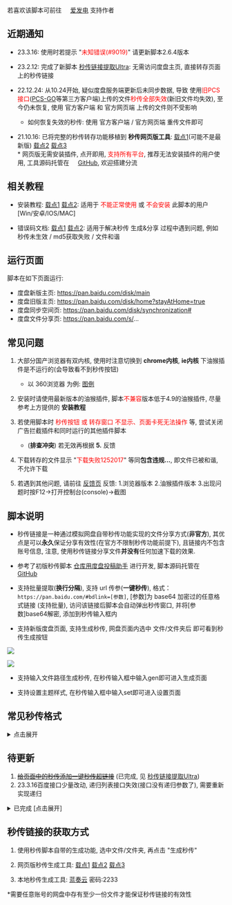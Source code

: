 若喜欢该脚本可前往 <img src="https://static.afdiancdn.com/favicon.ico" width='16'>[爱发电](https://afdian.net/@mengzonefire) 支持作者

## 近期通知

- 23.3.16: 使用时若提示 "<span style="color: red">未知错误(#9019)</span>" 请更新脚本2.6.4版本

- 23.2.12: 完成了新脚本 [秒传链接提取Ultra](https://greasyfork.org/zh-CN/scripts/459862): 无需访问度盘主页, 直接转存页面上的秒传链接

- 22.12.24: 从10.24开始, 疑似度盘服务端更新后未同步数据, 导致 使用<span style="color: red">旧PCS接口</span>([PCS-GO](https://github.com/qjfoidnh/BaiduPCS-Go)等第三方客户端)上传的文件<span style="color: red">秒传全部失效</span>(新旧文件均失效), 至今仍未恢复, 使用 官方客户端 和 官方网页端 上传的文件则不受影响
  - 如何恢复失效的秒传: 使用 官方客户端 / 官方网页端 重传文件即可

- 21.10.16: 已将完整的秒传转存功能移植到 **秒传网页版工具**: [载点1](https://rapidacg.gmgard.moe/)(可能不是最新版) [载点2](https://mengzonefire.github.io/baidupan-rapidupload) [载点3](https://mengzonefire.code.misakanet.cn/baidupan-rapidupload)</br>\* 网页版无需安装插件, 点开即用, <span style="color: red;">支持所有平台</span>, 推荐无法安装插件的用户使用, 工具源码托管在 <img src="https://github.githubassets.com/favicons/favicon.png" width='16'>[GitHub](https://github.com/mengzonefire/baidupan-rapidupload), 欢迎搭建分流

## 相关教程

- 安装教程: [载点1](https://mengzonefire.code.misakanet.cn/rapid-upload-userscript-doc/document/Install/About) [载点2](https://xtsat.github.io/rapid-upload-userscript-doc/document/Install/About): 适用于<span style="color: red;"> 不能正常使用 </span>或<span style="color: red;"> 不会安装 </span>此脚本的用户 [Win/安卓/IOS/MAC]

- 错误码文档: [载点1](https://mengzonefire.code.misakanet.cn/rapid-upload-userscript-doc/document/FAQ/错误代码) [载点2](https://xtsat.github.io/rapid-upload-userscript-doc/document/FAQ/错误代码): 适用于解决秒传 生成&分享 过程中遇到问题, 例如 秒传未生效 / md5获取失败 / 文件和谐

## 运行页面

脚本在如下页面运行:
- 度盘新版主页: https://pan.baidu.com/disk/main
- 度盘旧版主页: https://pan.baidu.com/disk/home?stayAtHome=true
- 度盘同步空间页: https://pan.baidu.com/disk/synchronization#
- 度盘文件分享页: https://pan.baidu.com/s/...

## 常见问题

1. 大部分国产浏览器有双内核, 使用时注意切换到 **chrome内核**, **ie内核** 下油猴插件是不运行的(会导致看不到秒传按钮)
   - 以 360浏览器 为例: [图例](https://p.sda1.dev/9/31e5d03209b255297cef46c6a591de18/Snipaste_2023-01-24_13-08-08.png)

2. 安装时请使用最新版本的油猴插件, 脚本<span style="color: red;">不兼容</span>版本低于4.9的油猴插件, 尽量参考上方提供的 **安装教程**

3. 若使用脚本时 <span style="color: red;">秒传按钮 或 转存窗口 不显示、页面卡死无法操作</span> 等, 尝试关闭广告拦截插件和同时运行的其他插件脚本 
   - (**排查冲突**) 若无效再根据 **5.** 反馈

4. 下载转存的文件显示 "<span style="color: red;">下载失败1252017</span>" 等同**包含违规...**, 即文件已被和谐, 不允许下载

5. 若遇到其他问题, 请前往 [反馈页](https://greasyfork.org/zh-CN/scripts/424574/feedback) 反馈: 1.浏览器版本 2.油猴插件版本 3.出现问题时按F12->打开控制台(console)->截图

## 脚本说明

- 秒传链接是一种通过模拟网盘自带秒传功能实现的文件分享方式(**非官方**), 其优点是可以**永久**保证分享有效性(在官方不限制秒传功能前提下), 且链接内不包含账号信息, 注意, 使用秒传链接分享文件**并没有**任何加速下载的效果.

- 参考了初版秒传脚本 [仓库用度盘投稿助手](https://greasyfork.org/zh-CN/scripts/3285) 进行开发, 脚本源码托管在 <img src="https://github.githubassets.com/favicons/favicon.png" width='16'>[GitHub](https://github.com/mengzonefire/rapid-upload-userscript)

- 支持批量提取(**换行分隔**), 支持 url 传参(**一键秒传**), 格式：`https://pan.baidu.com/#bdlink=[参数]`, [参数]为 base64 加密过的任意格式链接 (支持批量), 访问该链接后脚本会自动弹出秒传窗口, 并将[参数]base64解密, 添加到秒传输入框内

- 支持新版度盘页面, 支持生成秒传, 网盘页面内选中 文件/文件夹后 即可看到秒传生成按钮

![](https://pic.rmb.bdstatic.com/bjh/f0cd38fd5bf474a1ca73afe5ac767ebf.png)

![](https://pic.rmb.bdstatic.com/bjh/1cb5384f4b7cd3fc5a07b42ef45bfe93.png)

- 支持输入文件路径生成秒传, 在秒传输入框中输入gen即可进入生成页面

- 支持设置主题样式, 在秒传输入框中输入set即可进入设置页面

## 常见秒传格式

<details>
<summary>点击展开</summary>

<ul><li><p>梦姬标准/标准码: D5AABEFC3290F7A3C09912228B136D0C#821A9F0D27FCD19C80474D2140ED2D85#6467659#test.exe</p></li><li><p>PanDL格式: bdpan://dGVzdC5leGV8NjQ2NzY1OXxENUFBQkVGQzMyOTBGN0EzQzA5OTEyMjI4QjEzNkQwQ3w4MjFBOUYwRDI3RkNEMTlDODA0NzREMjE0MEVEMkQ4NQ==</p></li><li><p>PCS-GO格式: BaiduPCS-Go rapidupload -length=6467659 -md5=D5AABEFC3290F7A3C09912228B136D0C -slicemd5=821A9F0D27FCD19C80474D2140ED2D85 "/test.exe"</p></li><li><p>游侠格式(BDLINK......): BDLINKQkRGUwAHAAAA0/AgXQEAAABvU6INa3SryWsF1pGpw7ALjjjB7lz4B3zYkhccg7C38ToAAABXAG8AcgBsAGQALgBXAGEAcgAuAFoALgAyADAAMQAzAC4AVQBuAHIAYQB0AGUAZAAuAEMAdQB0</p></li></ul>

</details>

## 待更新

1. ~~[给页面中的秒传添加一键秒传超链接](https://greasyfork.org/zh-CN/scripts/424574/discussions/127485)~~ (已完成, 见 [秒传链接提取Ultra](https://greasyfork.org/zh-CN/scripts/459862))
2. 23.3.16百度接口少量改动, 递归列表接口失效(接口没有递归参数了), 需要重新实现递归

<details>
<summary>已完成 [点击展开]</summary>
<ol><li><p>不少人反馈依赖加载失败, 找找更好的cdn替换unpkg(打算放弃使用cdn并内置所有依赖)(已完成)</p></li><li><p>尝试通过混合模式生成解决 “极速生成” 功能 生成部分md5错误的秒传的问题 (已完成)</p></li><li><p>尝试解决秒传转存v2接口在批量连续转存文件时出现转存结果错误的问题 (秒传正确但转存显示秒传未生效, 单独转存该文件又能正常转存) (已完成)</p><ul><li>PS: “极速生成” 得到的简化版秒传只能通过v2接口转存</li></ul></li><li>支持 新版度盘页面 下的 "生成秒传" 功能 (完成)</li><li>支持 <a href="https://www.aliyundrive.com/drive/">阿里云盘</a> 的秒传提取&生成 (废弃, 阿里官方限制了秒传接口)</li><li>支持 <a href="https://pan.baidu.com/disk/main?from=oldversion#/index">新版度盘页面</a> (完成)</li><li>修复设置为非默认主题时, 窗口内会出现警告标识的问题 (完成, 实际为主题包不适配旧版 sweetalert2)</li><li>cdn.jsdelivr.net抽风有点严重, 尝试添加替代cdn (完成)</li><li>转存完成后的提示框添加转存成功列表(使用折叠框隐藏)(完成)</li></ol>
</details>

## 秒传链接的获取方式

1. 使用秒传脚本自带的生成功能, 选中文件/文件夹, 再点击 "生成秒传"

2. 网页版秒传生成工具: [载点1](https://rapidacg.gmgard.moe/gen.html) [载点2](https://mengzonefire.github.io/baidupan-rapidupload/gen.html) [载点3](https://mengzonefire.code.misakanet.cn/baidupan-rapidupload/gen.html)

3. 本地秒传生成工具: [蓝奏云](https://wwe.lanzoui.com/b01u0yqvi) 密码:2233

\*需要任意账号的网盘中存有至少一份文件才能保证秒传链接的有效性